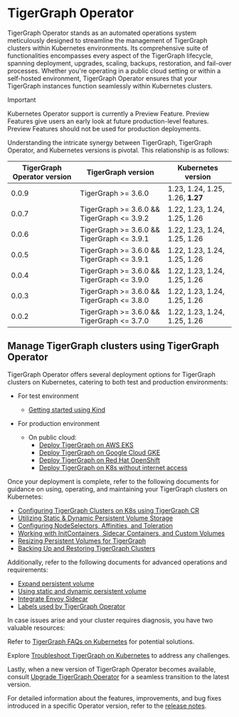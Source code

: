 # TigerGraph Operator

TigerGraph Operator stands as an automated operations system meticulously designed to streamline the management of TigerGraph clusters within Kubernetes environments.
Its comprehensive suite of functionalities encompasses every aspect of the TigerGraph lifecycle, spanning deployment, upgrades, scaling, backups, restoration, and fail-over processes.
Whether you're operating in a public cloud setting or within a self-hosted environment, TigerGraph Operator ensures that your TigerGraph instances function seamlessly within Kubernetes clusters.

> [!IMPORTANT]
> Kubernetes Operator support is currently a Preview Feature. Preview Features give users an early look at future production-level features. Preview Features should not be used for production deployments.

Understanding the intricate synergy between TigerGraph, TigerGraph Operator, and Kubernetes versions is pivotal. This relationship is as follows:

| TigerGraph Operator version | TigerGraph version  | Kubernetes version |
|----------|----------|----------|
| 0.0.9 | TigerGraph >= 3.6.0 |1.23, 1.24, 1.25, 1.26, **1.27**|
| 0.0.7 | TigerGraph >= 3.6.0 && TigerGraph <= 3.9.2|1.22, 1.23, 1.24, 1.25, 1.26|
| 0.0.6 | TigerGraph >= 3.6.0 && TigerGraph <= 3.9.1|1.22, 1.23, 1.24, 1.25, 1.26|
| 0.0.5 | TigerGraph >= 3.6.0 && TigerGraph <= 3.9.1|1.22, 1.23, 1.24, 1.25, 1.26|
| 0.0.4 | TigerGraph >= 3.6.0 && TigerGraph <= 3.9.0|1.22, 1.23, 1.24, 1.25, 1.26|
| 0.0.3 | TigerGraph >= 3.6.0 && TigerGraph <= 3.8.0|1.22, 1.23, 1.24, 1.25, 1.26|
| 0.0.2 | TigerGraph >= 3.6.0 && TigerGraph <= 3.7.0|1.22, 1.23, 1.24, 1.25, 1.26|

## Manage TigerGraph clusters using TigerGraph Operator

TigerGraph Operator offers several deployment options for TigerGraph clusters on Kubernetes, catering to both test and production environments:

- For test environment

  - [Getting started using Kind](docs/02-get-started/get_started.md)

- For production environment

  - On public cloud:
    - [Deploy TigerGraph on AWS EKS](docs/03-deploy/tigergraph-on-eks.md)
    - [Deploy TigerGraph on Google Cloud GKE](docs/03-deploy/tigergraph-on-gke.md)
    - [Deploy TigerGraph on Red Hat OpenShift](docs/03-deploy/tigergraph-on-openshift.md)
    - [Deploy TigerGraph on K8s without internet access](docs/03-deploy/deploy-without-internet.md)

Once your deployment is complete, refer to the following documents for guidance on using, operating, and maintaining your TigerGraph clusters on Kubernetes:

- [Configuring TigerGraph Clusters on K8s using TigerGraph CR](docs/07-reference/configure-tigergraph-cluster-cr-with-yaml-manifests.md)
- [Utilizing Static & Dynamic Persistent Volume Storage](docs/07-reference/static-and-dynamic-persistent-volume-storage.md)
- [Configuring NodeSelectors, Affinities, and Toleration](docs/03-deploy/configure-affinity-by-kubectl-tg.md)
- [Working with InitContainers, Sidecar Containers, and Custom Volumes](docs/03-deploy/use-custom-containers-by-kubectl-tg.md)
- [Resizing Persistent Volumes for TigerGraph](docs/07-reference/expand-persistent-volume.md)
- [Backing Up and Restoring TigerGraph Clusters](docs/04-manage/backup-and-restore/README.md)

Additionally, refer to the following documents for advanced operations and requirements:

- [Expand persistent volume](docs/07-reference/expand-persistent-volume.md)
- [Using static and dynamic persistent volume](docs/07-reference/static-and-dynamic-persistent-volume-storage.md)
- [Integrate Envoy Sidecar](docs/07-reference/integrate-sidecar)
- [Labels used by TigerGraph Operator](docs/07-reference/labels-used-by-tg.md)

In case issues arise and your cluster requires diagnosis, you have two valuable resources:

Refer to [TigerGraph FAQs on Kubernetes](docs/06-FAQs/README.md) for potential solutions.

Explore [Troubleshoot TigerGraph on Kubernetes](docs/05-troubleshoot/README.md) to address any challenges.

Lastly, when a new version of TigerGraph Operator becomes available, consult [Upgrade TigerGraph Operator](docs/04-manage/operator-upgrade.md) for a seamless transition to the latest version.

For detailed information about the features, improvements, and bug fixes introduced in a specific Operator version, refer to the [release notes](docs/08-release-notes/README.md).
